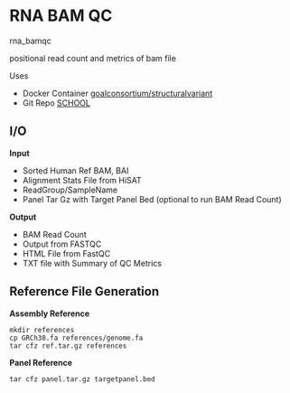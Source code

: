 <!-- dx-header -->
# RNA BAM QC
rna_bamqc

positional read count and metrics of bam file

Uses
- Docker Container [goalconsortium/structuralvariant](https://hub.docker.com/repository/docker/goalconsortium/alignment/general)
- Git Repo [SCHOOL](https://github.com/bcantarel/school)

## I/O

 **Input**
- Sorted Human Ref BAM, BAI
- Alignment Stats File from HiSAT
- ReadGroup/SampleName 
- Panel Tar Gz with Target Panel Bed (optional to run BAM Read Count)

**Output**

- BAM Read Count
- Output from FASTQC
- HTML File from FastQC
- TXT file with Summary of QC Metrics

## Reference File Generation

**Assembly Reference**
```
mkdir references
cp GRCh38.fa references/genome.fa
tar cfz ref.tar.gz references
```
**Panel Reference**
```
tar cfz panel.tar.gz targetpanel.bed
```




